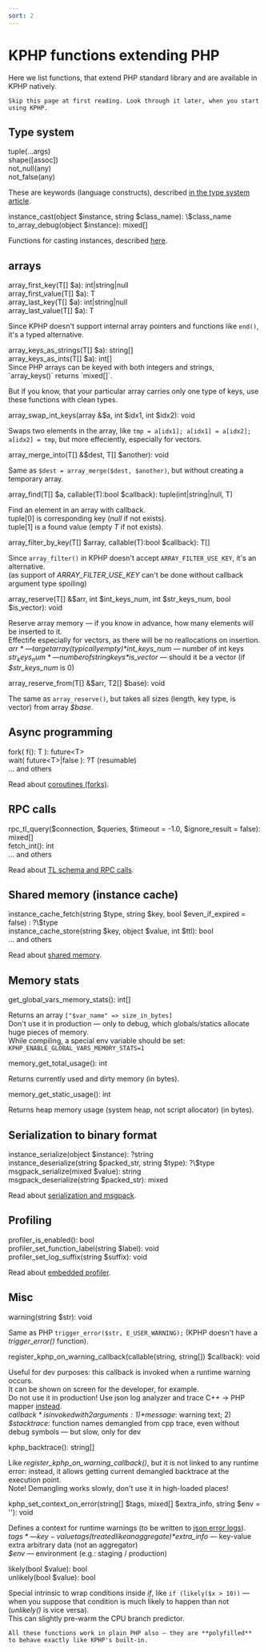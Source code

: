 ```yaml
---
sort: 2
---
```


# KPHP functions extending PHP

Here we list functions, that extend PHP standard library and are available in KPHP natively.

```tip
Skip this page at first reading. Look through it later, when you start using KPHP.
```


## Type system

<aside>tuple(...args)</aside>
<aside>shape([assoc])</aside>
<aside>not_null(any)</aside>
<aside>not_false(any)</aside>

These are keywords (language constructs), described [in the type system article](../static-type-system/kphp-type-system.md).

<aside>instance_cast(object $instance, string $class_name): \$class_name</aside>
<aside>to_array_debug(object $instance): mixed[]</aside>

Functions for casting instances, described [here](../static-type-system/type-casting.md).


## arrays

<aside>array_first_key(T[] $a): int|string|null</aside>
<aside>array_first_value(T[] $a): T</aside>
<aside>array_last_key(T[] $a): int|string|null</aside>
<aside>array_last_value(T[] $a): T</aside>

Since KPHP doesn't support internal array pointers and functions like `end()`, it's a typed alternative.

<aside>array_keys_as_strings(T[] $a): string[]</aside>
<aside>array_keys_as_ints(T[] $a): int[]</aside>
Since PHP arrays can be keyed with both integers and strings, `array_keys()` returns `mixed[]`.  

But if you know, that your particular array carries only one type of keys, use these functions with clean types.

<aside>array_swap_int_keys(array &$a, int $idx1, int $idx2): void</aside>

Swaps two elements in the array, like `tmp = a[idx1]; a[idx1] = a[idx2]; a[idx2] = tmp`, but more effeciently, especially for vectors.

<aside>array_merge_into(T[] &$dest, T[] $another): void</aside>

Same as `$dest = array_merge($dest, $another)`, but without creating a temporary array.

<aside>array_find(T[] $a, callable(T):bool $callback): tuple(int|string|null, T)</aside>

Find an element in an array with callback.  
tuple[0] is corresponding key (*null* if not exists).  
tuple[1] is a found value (empty *T* if not exists).

<aside>array_filter_by_key(T[] $array, callable(T):bool $callback): T[]</aside>

Since `array_filter()` in KPHP doesn't accept `ARRAY_FILTER_USE_KEY`, it's an alternative.  
(as support of *ARRAY_FILTER_USE_KEY* can't be done without callback argument type spoiling)

<aside>array_reserve(T[] &$arr, int $int_keys_num, int $str_keys_num, bool $is_vector): void</aside>

Reserve array memory — if you know in advance, how many elements will be inserted to it.  
Effectife especially for vectors, as there will be no reallocations on insertion.  
*$arr* — target array (typically empty)  
*$int_keys_num* — number of int keys  
*$str_keys_num* — number of string keys  
*$is_vector* — should it be a vector (if *$str_keys_num* is 0)

<aside>array_reserve_from(T[] &$arr, T2[] $base): void</aside>

The same as `array_reserve()`, but takes all sizes (length, key type, is vector) from array *$base*.


## Async programming

<aside>fork( f(): T ): future&lt;T&gt;</aside>
<aside>wait( future&lt;T&gt;|false ): ?T (resumable)</aside>
<aside>... and others</aside>  

Read about [coroutines (forks)](../best-practices/async-programming-forks.md).


## RPC calls

<aside>rpc_tl_query($connection, $queries, $timeout = -1.0, $ignore_result = false): mixed[]</aside>
<aside>fetch_int(): int</aside>
<aside>... and others</aside>

Read about [TL schema and RPC calls](../../kphp-client).


## Shared memory (instance cache)

<aside>instance_cache_fetch(string $type, string $key, bool $even_if_expired = false) : ?\$type</aside>
<aside>instance_cache_store(string $key, object $value, int $ttl): bool</aside>
<aside>... and others</aside>

Read about [shared memory](../best-practices/shared-memory.md).


## Memory stats

<aside>get_global_vars_memory_stats(): int[]</aside>

Returns an array `["$var_name" => size_in_bytes]`  
Don't use it in production — only to debug, which globals/statics allocate huge pieces of memory.  
While compiling, a special env variable should be set: `KPHP_ENABLE_GLOBAL_VARS_MEMORY_STATS=1`

<aside>memory_get_total_usage(): int</aside>

Returns currently used and dirty memory (in bytes).

<aside>memory_get_static_usage(): int</aside>

Returns heap memory usage (system heap, not script allocator) (in bytes).


## Serialization to binary format

<aside>instance_serialize(object $instance): ?string</aside>
<aside>instance_deserialize(string $packed_str, string $type): ?\$type</aside>
<aside>msgpack_serialize(mixed $value): string</aside>
<aside>msgpack_deserialize(string $packed_str): mixed</aside>

Read about [serialization and msgpack](../howto-by-kphp/serialization-msgpack.md).


## Profiling

<aside>profiler_is_enabled(): bool</aside>
<aside>profiler_set_function_label(string $label): void</aside>
<aside>profiler_set_log_suffix(string $suffix): void</aside>

Read about [embedded profiler](../best-practices/embedded-profiler.md).


## Misc

<aside>warning(string $str): void</aside>

Same as PHP `trigger_error($str, E_USER_WARNING);` (KPHP doesn't have a *trigger_error()* function).

<aside>register_kphp_on_warning_callback(callable(string, string[]) $callback): void</aside>

Useful for dev purposes: this callback is invoked when a runtime warning occurs.  
It can be shown on screen for the developer, for example.  
Do not use it in production! Use json log analyzer and trace C++ → PHP mapper [instead](../../kphp-server/deploy-and-maintain/map-cpp-trace-to-php.md).  
*$callback* is invoked with 2 arguments: 1) *$message*: warning text; 2) *$stacktrace*: function names demangled from cpp trace, even without debug symbols — but slow, only for dev

<aside>kphp_backtrace(): string[]</aside>

Like *register_kphp_on_warning_callback()*, but it is not linked to any runtime error: instead, it allows getting current demangled backtrace at the execution point.  
Note! Demangling works slowly, don't use it in high-loaded places!

<aside>kphp_set_context_on_error(string[] $tags, mixed[] $extra_info, string $env = ''): void</aside>

Defines a context for runtime warnings (to be written to [json error logs](../../kphp-server/deploy-and-maintain/logging.md#json-logs)).    
*$tags* — key-value tags (treated like an aggregate)  
*$extra_info* — key-value extra arbitrary data (not an aggregator)  
*$env* — environment (e.g.: staging / production)

<aside>likely(bool $value): bool</aside>
<aside>unlikely(bool $value): bool</aside>

Special intrinsic to wrap conditions inside *if*, like `if (likely($x > 10))` — when you suppose that condition is much likely to happen than not (*unlikely()* is vice versa).  
This can slightly pre-warm the CPU branch predictor.


```note
All these functions work in plain PHP also — they are **polyfilled** to behave exactly like KPHP's built-in. 
```
